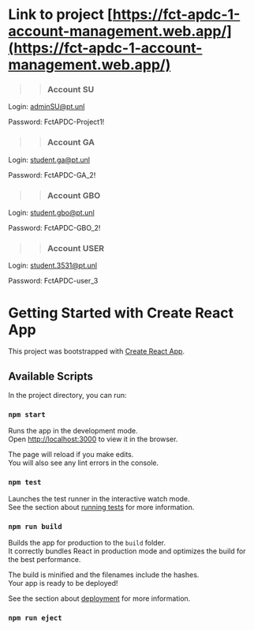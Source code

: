 # Link to project [https://fct-apdc-1-account-management.web.app/](https://fct-apdc-1-account-management.web.app/)

>> ### Account SU

Login: 
adminSU@pt.unl

Password:
FctAPDC-Project1!


>> ### Account GA

Login: 
student.ga@pt.unl

Password:
FctAPDC-GA_2!


>> ### Account GBO

Login: 
student.gbo@pt.unl

Password:
FctAPDC-GBO_2!


>> ### Account USER

Login: 
student.3531@pt.unl

Password:
FctAPDC-user_3


# Getting Started with Create React App

This project was bootstrapped with [Create React App](https://github.com/facebook/create-react-app).

## Available Scripts

In the project directory, you can run:

### `npm start`

Runs the app in the development mode.\
Open [http://localhost:3000](http://localhost:3000) to view it in the browser.

The page will reload if you make edits.\
You will also see any lint errors in the console.

### `npm test`

Launches the test runner in the interactive watch mode.\
See the section about [running tests](https://facebook.github.io/create-react-app/docs/running-tests) for more information.

### `npm run build`

Builds the app for production to the `build` folder.\
It correctly bundles React in production mode and optimizes the build for the best performance.

The build is minified and the filenames include the hashes.\
Your app is ready to be deployed!

See the section about [deployment](https://facebook.github.io/create-react-app/docs/deployment) for more information.

### `npm run eject`
